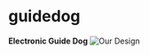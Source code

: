 # guidedog

**Electronic Guide Dog**
![Our Design](https://github.com/HaotianShan/guidedog/blob/main/gd.jpg?raw=true)
